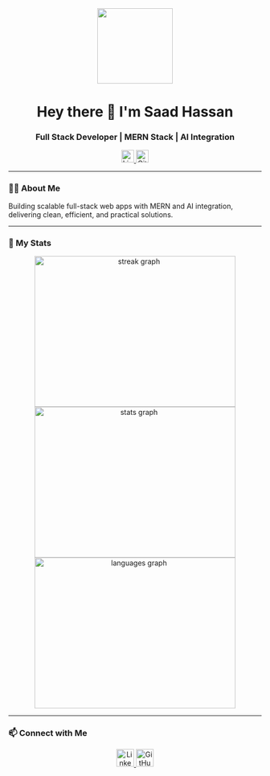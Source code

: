 <div align="center">
  <img height="150" src="https://media.giphy.com/media/M9gbBd9nbDrOTu1Mqx/giphy.gif" />
</div>

<h1 align="center">Hey there 👋 I'm Saad Hassan</h1>
<h3 align="center">Full Stack Developer | MERN Stack | AI Integration</h3>

<div align="center">
  <a href="https://www.linkedin.com/in/saadh4/">
    <img src="https://img.shields.io/static/v1?message=LinkedIn&logo=linkedin&label=&color=0077B5&logoColor=white&style=for-the-badge" height="25" alt="LinkedIn logo" />
  </a>
  <a href="https://github.com/Shgit29">
    <img src="https://img.shields.io/static/v1?message=GitHub&logo=github&label=&color=181717&logoColor=white&style=for-the-badge" height="25" alt="GitHub logo" />
  </a>
</div>

---

### 👨‍💻 About Me

Building scalable full-stack web apps with MERN and AI integration, delivering clean, efficient, and practical solutions.

---

### 🚀 My Stats

<div align="center">
  <img src="https://streak-stats.demolab.com?user=Shgit29&locale=en&mode=daily&theme=dark&hide_border=false&border_radius=5&order=3" width="400" height="300" style="vertical-align:top" alt="streak graph" />
  <img src="https://github-readme-stats.vercel.app/api?username=Shgit29&hide_title=false&hide_rank=false&show_icons=true&include_all_commits=true&count_private=true&disable_animations=false&theme=dracula&locale=en&hide_border=false" width="400" height="300" style="vertical-align:top" alt="stats graph" />
  <img src="https://github-readme-stats.vercel.app/api/top-langs?username=Shgit29&locale=en&hide_title=false&layout=compact&card_width=400&langs_count=5&theme=dracula&hide_border=false" width="400" height="300" style="vertical-align:top" alt="languages graph" />
</div>

---

### 📫 Connect with Me

<div align="center">
  <a href="https://www.linkedin.com/in/saadh4/">
    <img src="https://img.shields.io/static/v1?message=LinkedIn&logo=linkedin&label=&color=0077B5&logoColor=white&labelColor=&style=for-the-badge" height="35" alt="LinkedIn logo" />
  </a>
  <a href="https://github.com/Shgit29">
    <img src="https://img.shields.io/static/v1?message=GitHub&logo=github&label=&color=181717&logoColor=white&labelColor=&style=for-the-badge" height="35" alt="GitHub logo" />
  </a>
</div>
